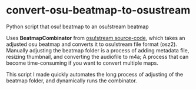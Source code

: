 # convert-osu-beatmap-to-osustream
Python script that osu! beatmap to an osu!stream beatmap

Uses **BeatmapCombinator** from [osu!stream source-code](https://github.com/ppy/osu-stream/tree/master/BeatmapCombinator), which takes an adjusted osu beatmap and converts it to osu!stream file format (osz2).
Manually adjusting the beatmap folder is a process of adding metadata file, resizing thumbnail, and converting the audiofile to m4a; A process that can become time-consuming if you want to convert multiple maps.

This script I made quickly automates the long process of adjusting of the beatmap folder, and dynamically runs the combinator.
